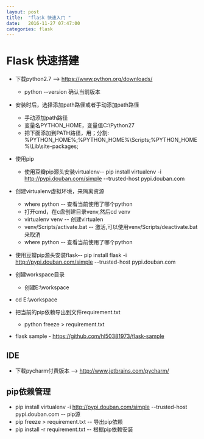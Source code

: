 ```yaml
---
layout: post
title:  "flask 快速入门 "
date:   2016-11-27 07:47:00
categories: flask
---
```


# Flask 快速搭建

- 下载python2.7 --> https://www.python.org/downloads/
	- python --version 确认当前版本
- 安装时后，选择添加path路径或者手动添加path路径
	- 手动添加path路径
	- 变量名PYTHON_HOME，变量值C:\Python27
	- 把下面添加到PATH路径，用；分割: %PYTHON_HOME%;%PYTHON_HOME%\Scripts;%PYTHON_HOME%\Lib\site-packages;
- 使用pip
	- 使用豆瓣pip源头安装virtualenv-- pip install virtualenv -i http://pypi.douban.com/simple --trusted-host pypi.douban.com	
- 创建virtualenv虚拟环境，来隔离资源
	- where python -- 查看当前使用了哪个python
	- 打开cmd，在c盘创建目录venv,然后cd venv  
	- virtualenv venv -- 创建virtualen
	- venv/Scripts/activate.bat -- 激活,可以使用venv/Scripts/deactivate.bat来取消
	- where python -- 查看当前使用了哪个python
		
- 使用豆瓣pip源头安装flask-- pip install flask -i http://pypi.douban.com/simple --trusted-host pypi.douban.com	
- 创建workspace目录
	- 创建E:\workspace
- cd E:\workspace	
- 把当前的pip依赖导出到文件requirement.txt	
	- python freeze > requirement.txt	
- flask sample
		- https://github.com/hl50381973/flask-sample
	
## IDE	
- 下载pycharm付费版本 --> http://www.jetbrains.com/pycharm/



## pip依赖管理
- pip install virtualenv -i http://pypi.douban.com/simple --trusted-host pypi.douban.com -- pip源 
- pip freeze > requirement.txt -- 导出pip依赖
- pip install -r requirement.txt -- 根据pip依赖安装
